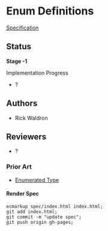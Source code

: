 # Enum Definitions

[Specification](https://rwaldron.github.io/proposal-enum-definitions/)

## Status

**Stage -1**

Implementation Progress
  - ?

## Authors

- Rick Waldron

## Reviewers

- ?


### Prior Art

- [Enumerated Type](https://en.wikipedia.org/wiki/Enumerated_type)


#### Render Spec

```
ecmarkup spec/index.html index.html; 
git add index.html; 
git commit -m "update spec"; 
git push origin gh-pages; 
```
